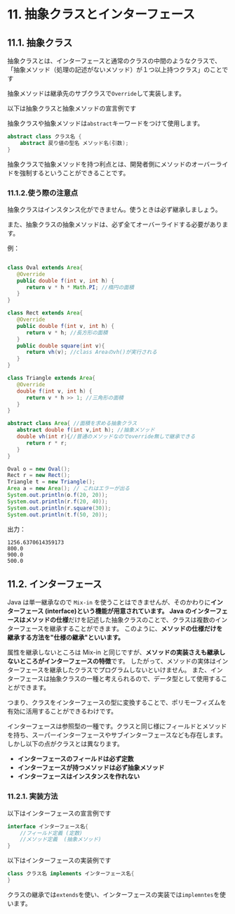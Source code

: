 # 11. 抽象クラスとインターフェース

## 11.1. 抽象クラス

抽象クラスとは、インターフェースと通常のクラスの中間のようなクラスで、「抽象メソッド（処理の記述がないメソッド）が１つ以上持つクラス」のことです

抽象メソッドは継承先のサブクラスで`Override`して実装します。

以下は抽象クラスと抽象メソッドの宣言例です

抽象クラスや抽象メソッドは`abstract`キーワードをつけて使用します。

~~~java
abstract class クラス名 {
    abstract 戻り値の型名 メソッド名(引数);
}
~~~

抽象クラスで抽象メソッドを持つ利点とは、開発者側にメソッドのオーバーライドを強制するということができることです。

### 11.1.2.使う際の注意点

抽象クラスはインスタンス化ができません。使うときは必ず継承しましょう。

また、抽象クラスの抽象メソッドは、必ず全てオーバーライドする必要があります。

例：

~~~java

class Oval extends Area{
   @Override
   public double f(int v, int h) {
      return v * h * Math.PI; //楕円の面積
   }
}

class Rect extends Area{
   @Override
   public double f(int v, int h) {
      return v * h; //長方形の面積
   }
   public double square(int v){
      return vh(v); //class Areaのvh()が実行される
   }
}

class Triangle extends Area{
   @Override
   double f(int v, int h) {
      return v * h >> 1; //三角形の面積
   }
}

abstract class Area{ //面積を求める抽象クラス
   abstract double f(int v,int h); //抽象メソッド
   double vh(int r){//普通のメソッドなのでoverride無しで継承できる
      return r * r;
   }
}

Oval o = new Oval();
Rect r = new Rect();
Triangle t = new Triangle();
Area a = new Area(); // これはエラーが出る
System.out.println(o.f(20, 20));
System.out.println(r.f(20, 40));
System.out.println(r.square(30));
System.out.println(t.f(50, 20));
~~~

出力：

~~~text
1256.6370614359173
800.0
900.0
500.0
~~~

## 11.2. インターフェース

Java は単一継承なので `Mix-in` を使うことはできませんが、そのかわりに**インターフェース (interface)**という機能が用意されています。
Java のインターフェースはメソッドの**仕様**だけを記述した抽象クラスのことで、クラスは複数のインターフェースを継承することができます。
このように、**メソッドの仕様だけを継承する方法を"仕様の継承"といいます。**

属性を継承しないところは Mix-in と同じですが、**メソッドの実装さえも継承しないところがインターフェースの特徴**です。
したがって、メソッドの実体はインターフェースを継承したクラスでプログラムしないといけません。
また、インターフェースは抽象クラスの一種と考えられるので、データ型として使用することができます。

つまり、クラスをインターフェースの型に変換することで、ポリモーフィズムを有効に活用することができるわけです。

インターフェースは参照型の一種です。クラスと同じ様にフィールドとメソッドを持ち、スーパーインターフェースやサブインターフェースなども存在します。しかし以下の点がクラスとは異なります。

+ **インターフェースのフィールドは必ず定数**
+ **インターフェースが持つメソッドは必ず抽象メソッド**
+ **インターフェースはインスタンスを作れない**

### 11.2.1. 実装方法

以下はインターフェースの宣言例です

~~~java
interface インターフェース名{
    //フィールド定義 (定数)
    //メソッド定義  (抽象メソッド)
}
~~~

以下はインターフェースの実装例です

~~~java
class クラス名 implements インターフェース名{
}
~~~

クラスの継承では`extends`を使い、インターフェースの実装では`implemntes`を使います。


